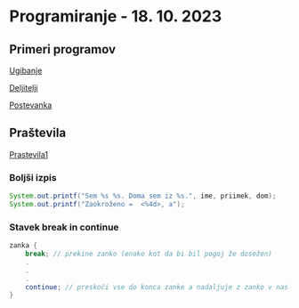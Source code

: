 # Programiranje - 18. 10. 2023

## Primeri programov

[Ugibanje](primeri/Ugibanje.java)

[Deljitelji](primeri/Deljitelji.java)

[Postevanka](primeri/Postevanka)

## Praštevila

[Prastevila1](primeri/Prastevila1.java)

### Boljši izpis

```java
System.out.printf("Sem %s %s. Doma sem iz %s.", ime, priimek, dom);
System.out.printf("Zaokroženo =  <%4d>, a");
```

### Stavek break in continue

```java
zanka {
    break; // prekine zanko (enako kot da bi bil pogoj že dosežen)
    .
    .
    .
    continue; // preskoči vse do konca zanke a nadaljuje z zanko v naslednji iteraciji
}
```
